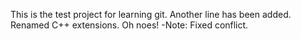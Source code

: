 This is the test project for learning git.
Another line has been added. Renamed C++ extensions.
Oh noes! -Note: Fixed conflict.
